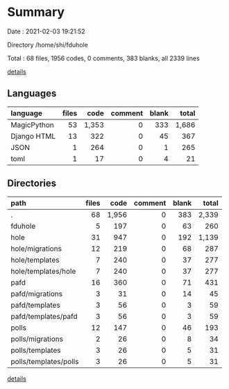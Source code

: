 # Summary

Date : 2021-02-03 19:21:52

Directory /home/shi/fduhole

Total : 68 files,  1956 codes, 0 comments, 383 blanks, all 2339 lines

[details](details.md)

## Languages
| language | files | code | comment | blank | total |
| :--- | ---: | ---: | ---: | ---: | ---: |
| MagicPython | 53 | 1,353 | 0 | 333 | 1,686 |
| Django HTML | 13 | 322 | 0 | 45 | 367 |
| JSON | 1 | 264 | 0 | 1 | 265 |
| toml | 1 | 17 | 0 | 4 | 21 |

## Directories
| path | files | code | comment | blank | total |
| :--- | ---: | ---: | ---: | ---: | ---: |
| . | 68 | 1,956 | 0 | 383 | 2,339 |
| fduhole | 5 | 197 | 0 | 63 | 260 |
| hole | 31 | 947 | 0 | 192 | 1,139 |
| hole/migrations | 12 | 219 | 0 | 68 | 287 |
| hole/templates | 7 | 240 | 0 | 37 | 277 |
| hole/templates/hole | 7 | 240 | 0 | 37 | 277 |
| pafd | 16 | 360 | 0 | 71 | 431 |
| pafd/migrations | 3 | 31 | 0 | 14 | 45 |
| pafd/templates | 3 | 56 | 0 | 3 | 59 |
| pafd/templates/pafd | 3 | 56 | 0 | 3 | 59 |
| polls | 12 | 147 | 0 | 46 | 193 |
| polls/migrations | 2 | 26 | 0 | 8 | 34 |
| polls/templates | 3 | 26 | 0 | 5 | 31 |
| polls/templates/polls | 3 | 26 | 0 | 5 | 31 |

[details](details.md)